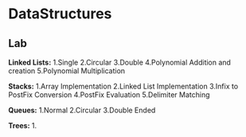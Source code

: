 # DataStructures
## Lab

**Linked Lists:**
1.Single
2.Circular
3.Double
4.Polynomial Addition and creation
5.Polynomial Multiplication

**Stacks:**
1.Array Implementation
2.Linked List Implementation
3.Infix to PostFix Conversion
4.PostFix Evaluation
5.Delimiter Matching

**Queues:**
1.Normal 
2.Circular
3.Double Ended

**Trees:**
1.
